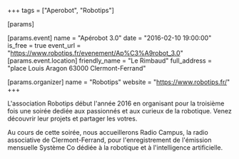 +++
tags = ["Aperobot", "Robotips"]

[params]

[params.event]
name = "Apérobot 3.0"
date = "2016-02-10 19:00:00"
is_free = true
event_url = "https://www.robotips.fr/evenement/Ap%C3%A9robot_3.0"
[params.event.location]
friendly_name = "Le Rimbaud"
full_address = "place Louis Aragon 63000 Clermont-Ferrand"

[params.organizer]
name = "Robotips"
website = "https://www.robotips.fr/"
+++

L'association Robotips début l'année 2016 en organisant pour la troisième fois une soirée dediée aux passionnés et aux curieux de la robotique. Venez découvrir leur projets et partager les votres.

Au cours de cette soirée, nous accueillerons Radio Campus, la radio associative de Clermont-Ferrand, pour l'enregistrement de l'émission mensuelle Système Co dédiée à la robotique et à l'intelligence artificielle.
